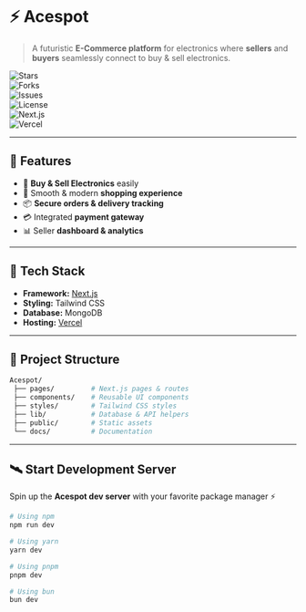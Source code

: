 # ⚡ Acespot  

> A futuristic **E-Commerce platform** for electronics where **sellers** and **buyers** seamlessly connect to buy & sell electronics.  

![Stars](https://img.shields.io/github/stars/ayushdroid/Acespot?style=for-the-badge&logo=github&color=0f9d58)  
![Forks](https://img.shields.io/github/forks/ayushdroid/Acespot?style=for-the-badge&logo=git&color=4285f4)  
![Issues](https://img.shields.io/github/issues/ayushdroid/Acespot?style=for-the-badge&logo=github&color=ff5722)  
![License](https://img.shields.io/github/license/ayushdroid/Acespot?style=for-the-badge&color=9c27b0)  
![Next.js](https://img.shields.io/badge/Next.js-000000?style=for-the-badge&logo=nextdotjs&logoColor=white)  
![Vercel](https://img.shields.io/badge/Hosted%20on-Vercel-000000?style=for-the-badge&logo=vercel&logoColor=white)  

---

## 🌌 Features
- 🔌 **Buy & Sell Electronics** easily  
- 🛒 Smooth & modern **shopping experience**  
- 📦 **Secure orders & delivery tracking**  
- 💳 Integrated **payment gateway**  
- 📊 Seller **dashboard & analytics**  

---

## 🚀 Tech Stack
- **Framework:** [Next.js](https://nextjs.org/)  
- **Styling:** Tailwind CSS  
- **Database:** MongoDB  
- **Hosting:** [Vercel](https://vercel.com/)  

---

## 📂 Project Structure
```bash
Acespot/
 ├── pages/         # Next.js pages & routes
 ├── components/    # Reusable UI components
 ├── styles/        # Tailwind CSS styles
 ├── lib/           # Database & API helpers
 ├── public/        # Static assets
 └── docs/          # Documentation

```

---

## 🛰️ Start Development Server

Spin up the **Acespot dev server** with your favorite package manager ⚡

```bash
# Using npm
npm run dev

# Using yarn
yarn dev

# Using pnpm
pnpm dev

# Using bun
bun dev
